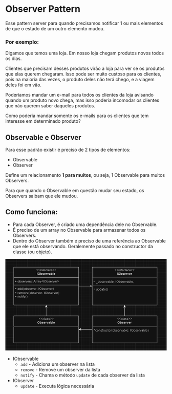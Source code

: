 # Observer Pattern

Esse pattern server para quando precisamos notificar 1 ou mais elementos de que o estado de um outro elemento mudou.

### Por exemplo:

Digamos que temos uma loja. Em nosso loja chegam produtos novos todos os dias.

Clientes que precisam desses produtos virão a loja para ver se os produtos que elas querem chegaram. Isso pode ser muito custoso para os clientes, pois na maioria das vezes, o produto deles não terá chego, e a viagem deles foi em vão.

Poderíamos mandar um e-mail para todos os clientes da loja avisando quando um produto novo chega, mas isso poderia incomodar os clientes que não querem saber daqueles produtos.

Como poderia mandar somente os e-mails para os clientes que tem interesse em determinado produto?

## Observable e Observer

Para esse padrão existir é preciso de 2 tipos de elementos:

- Observable
- Observer

Define um relacionamento **1 para muitos**, ou seja, 1 Observable para muitos Observers. 

Para que quando o Observable em questão mudar seu estado, os Observers saibam que ele mudou.

## Como funciona:

- Para cada Observer, é criado uma dependência dele no Observable.
- É preciso de um array no Observable para armazenar todos os Observers.
- Dentro do Observer também é preciso de uma referência ao Observable que ele está observando. Geralemente passado no constructor da classe (ou objeto).

![Diagrama](./assets/diagram.png)

- IObservable
    - `add` - Adiciona um observer na lista
    - `remove` - Remove um observer da lista
    - `notify` - Chama o método `update` de cada observer da lista
- IObserver
    - `update` - Executa lógica necessária